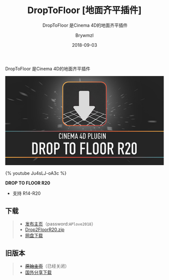 ﻿---
layout:     post
title:      DropToFloor [地面齐平插件]
subtitle:  DropToFloor 是Cinema 4D的地面齐平插件
date:       2018-09-03
author:     Brywmzl
header-img: img/C4D/csm_gits_video_top_770493397e.jpg
catalog: true
tags:
    - CINEMA 4D
    - 插件
---
DropToFloor 是Cinema 4D的地面齐平插件

<!--more-->

![](/img/C4D/plug-ins/DropToFloor/DropToFloorR20_Web_Small.jpg)

{% youtube Ju4sLJ-oA3c %}

**DROP TO FLOOR R20**
* 支持 R14-R20

## 下载
>- [发布主页](http://alphapixel.net/drop-to-floor/)（password:`APlove2018`）
>- [Drop2FloorR20.zip](http://alphapixel.net/droptofloorR20)
>- [网盘下载](https://pan.baidu.com/s/1skEWB4D#list/path=/App/MAXON/_Plug-ins/DropToFloor&parentPath=/App)

## 旧版本
>- [~~原始主页~~](http://www.kuroyumes-developmentzone.com/)（已经关闭）
>- [国外分享下载](https://artedesaber.com.br/wp-content/uploads/2017/03/DropToFloor.zip)
